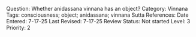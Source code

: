 Question: Whether anidassana vinnana<!-- diacritics --> has an object?
Category: Vinnana<!-- diacritics -->
Tags: consciousness; object; anidassana; vinnana
Sutta References:
Date Entered: 7-17-25
Last Revised: 7-17-25
Review Status: Not started
Level: 3
Priority: 2